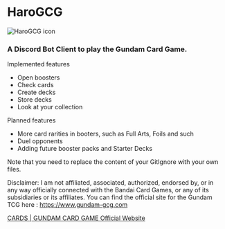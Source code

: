 <DOCTYPE html>
  <head>
  </head>
  <body>
    <h1>HaroGCG</h1>
    <img src="favicon.ico" alt="HaroGCG icon"/>
    <h3>A Discord Bot Client to play the Gundam Card Game.</h3>
    <p>Implemented features</p>
    <ul>
      <li>Open boosters</li>
      <li>Check cards</li>
      <li>Create decks</li>
      <li>Store decks</li>
      <li>Look at your collection</li>
    </ul>
    <p>Planned features</p>
    <ul>
      <li>More card rarities in booters, such as Full Arts, Foils and such</li>
      <li>Duel opponents</li>
      <li>Adding future booster packs and Starter Decks</li>
    </ul>
    <p>Note that you need to replace the content of your GitIgnore with your own files.</p>
    <p>Disclaimer: I am not affiliated, associated, authorized, endorsed by, or in any way officially connected with the Bandai Card Games, or any of its subsidiaries or its affiliates. You can find the official site for the Gundam TCG here : <a href="https://www.gundam-gcg.com">https://www.gundam-gcg.com</a></p>
    <p><a href="https://www.gundam-gcg.com/en/cards/index.php">CARDS | GUNDAM CARD GAME Official Website</a></p>
  </body>
</html>

